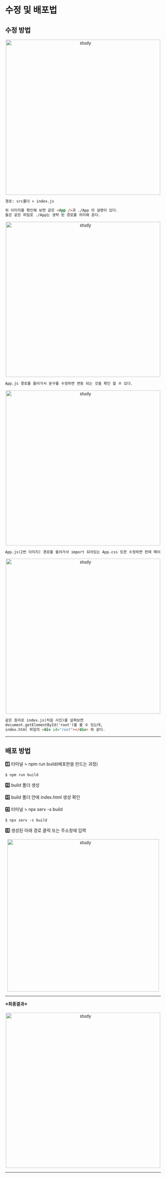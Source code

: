 # 수정 및 배포법

## 수정 방법

<p align="center"><img src="https://user-images.githubusercontent.com/65703793/231374111-50be48aa-a26f-452e-aefc-8704c93e962e.png" alt="study" width="500px"></p>

```html
경로: src폴더 > index.js

위 이미지를 확인해 보면 같은 <App />과 ./App 의 설명이 있다.
둘은 같은 파일로 ./App는 생략 된 경로를 의미해 준다.
```
<p align="center"><img src="https://user-images.githubusercontent.com/65703793/231374123-ffaddd79-b280-48d5-b38c-01302a0a5aac.PNG" alt="study" width="500px"></p>

```html
App.js 경로를 들어가서 문구를 수정하면 변동 되는 것을 확인 할 수 있다.
```
<p align="center"><img src="https://user-images.githubusercontent.com/65703793/231374130-4fdc6b64-7101-460f-b285-42644fbff31c.PNG" alt="study" width="500px"></p>

```html
App.js(2번 이미지) 경로를 들어가서 import 되어있는 App.css 또한 수정하면 현재 페이지에 적용된다.
```
<p align="center"><img src="https://user-images.githubusercontent.com/65703793/231374135-15f2a09a-4e30-4a93-a90e-30b70f0f7762.PNG" alt="study" width="500px"></p>

```html
같은 원리로 index.js(처음 사진)를 살펴보면
document.getElementById('root')를 볼 수 있는데,
index.html 파일의 <div id="root"></div> 와 같다.
```
***

## 배포 방법

**:one:** 터미널 > npm run build(배포판을 만드는 과정)

 ```html
 $ npm run build
 ```
**:two:** build 폴더 생성

**:three:** build 폴더 안에 index.html 생성 확인

**:four:** 터미널 > npx serv -s build

 ```html
 $ npx serv -s build
 ```
**:five:** 생성된 아래 경로 클릭 또는 주소창에 입력

<p align="center"><img src="https://user-images.githubusercontent.com/65703793/231380176-f10b6a0c-d361-4772-a6f1-6e0652cc7f1d.PNG" alt="study" width="491px"></p>

***

**:star:최종결과:star:**
<p align="center"><img src="https://user-images.githubusercontent.com/65703793/231381266-cdd2d9eb-db9e-4a2e-84a3-fabb6343efdd.PNG" alt="study" width="500px"></p>

***